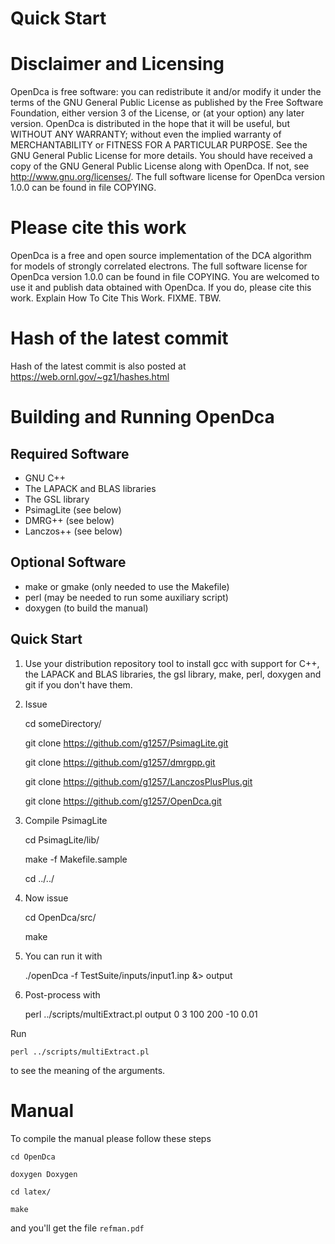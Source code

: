 # Quick Start
 
# Disclaimer and Licensing
 
OpenDca is free software: you can redistribute it and/or modify
it under the terms of the GNU General Public License as published by
the Free Software Foundation, either version 3 of the License, or
(at your option) any later version.
OpenDca is distributed in the hope that it will be useful,
but WITHOUT ANY WARRANTY; without even the implied warranty of
MERCHANTABILITY or FITNESS FOR A PARTICULAR PURPOSE. See the
GNU General Public License for more details.
You should have received a copy of the GNU General Public License
along with OpenDca. If not, see <http://www.gnu.org/licenses/>.
The full software license for OpenDca version 1.0.0 
can be found in
file COPYING. 

# Please cite this work

OpenDca is a free and open source implementation of the 
DCA algorithm for models of strongly correlated electrons. 
The full software license for OpenDca version 1.0.0 
can be found in
file COPYING. 
You are welcomed to use it and publish data 
obtained with OpenDca. If you do, please cite this
work. Explain How To Cite This Work. FIXME. TBW.


# Hash of the latest commit 

Hash of the latest commit is also posted at
https://web.ornl.gov/~gz1/hashes.html

# Building and Running OpenDca

## Required Software

* GNU C++
* The LAPACK and BLAS libraries
* The GSL library
* PsimagLite (see below)
* DMRG++ (see below)
* Lanczos++ (see below)

## Optional Software

* make or gmake (only needed to use the Makefile)
* perl (may be needed to run some auxiliary script)
* doxygen (to build the manual) 

## Quick Start

1. Use your distribution repository tool to install gcc with support for C++,
the LAPACK and BLAS libraries, the gsl library, make, perl, doxygen and git 
if you don't have them.

2. Issue

    cd someDirectory/

    git clone https://github.com/g1257/PsimagLite.git

    git clone https://github.com/g1257/dmrgpp.git

    git clone https://github.com/g1257/LanczosPlusPlus.git

    git clone https://github.com/g1257/OpenDca.git

3. Compile PsimagLite

    cd PsimagLite/lib/

    make -f Makefile.sample

    cd ../../

4. Now issue

    cd OpenDca/src/

    make

5. You can run it with

    ./openDca -f TestSuite/inputs/input1.inp &> output

6. Post-process with

    perl ../scripts/multiExtract.pl output 0 3 100 200 -10 0.01

Run 

    perl ../scripts/multiExtract.pl

to see the meaning of the arguments.

# Manual

To compile the manual please follow these steps

    cd OpenDca

    doxygen Doxygen

    cd latex/

    make

and you'll get the file `refman.pdf`

